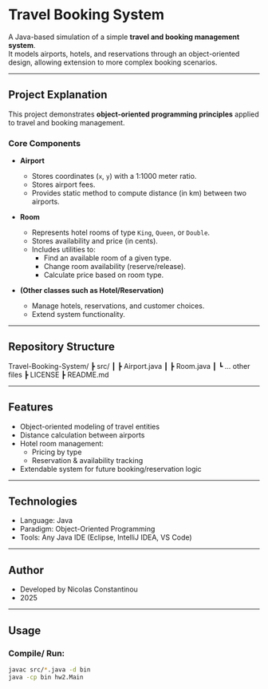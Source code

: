 # Travel Booking System

A Java-based simulation of a simple **travel and booking management system**.  
It models airports, hotels, and reservations through an object-oriented design, allowing extension to more complex booking scenarios.

---

## Project Explanation
This project demonstrates **object-oriented programming principles** applied to travel and booking management.

### Core Components
- **Airport**  
  - Stores coordinates (`x`, `y`) with a 1:1000 meter ratio.  
  - Stores airport fees.  
  - Provides static method to compute distance (in km) between two airports.  

- **Room**  
  - Represents hotel rooms of type `King`, `Queen`, or `Double`.  
  - Stores availability and price (in cents).  
  - Includes utilities to:
    - Find an available room of a given type.
    - Change room availability (reserve/release).  
    - Calculate price based on room type.  

- **(Other classes such as Hotel/Reservation)**  
  - Manage hotels, reservations, and customer choices.  
  - Extend system functionality.

---

## Repository Structure
Travel-Booking-System/
┣ src/ 
┃ ┣ Airport.java
┃ ┣ Room.java
┃ ┗ ... other files
┣ LICENSE
┣ README.md 

---

## Features
- Object-oriented modeling of travel entities
- Distance calculation between airports
- Hotel room management:
  - Pricing by type
  - Reservation & availability tracking
- Extendable system for future booking/reservation logic

---

## Technologies
- Language: Java
- Paradigm: Object-Oriented Programming
- Tools: Any Java IDE (Eclipse, IntelliJ IDEA, VS Code)

---

## Author
- Developed by Nicolas Constantinou
- 2025

---

## Usage

### Compile/ Run:
```bash
javac src/*.java -d bin
java -cp bin hw2.Main
